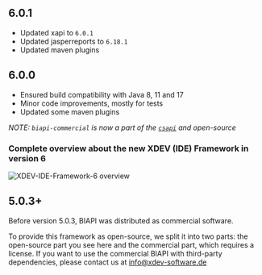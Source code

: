 ## 6.0.1
* Updated xapi to ``6.0.1``
* Updated jasperreports to ``6.18.1``
* Updated maven plugins

## 6.0.0
* Ensured build compatibility with Java 8, 11 and 17
* Minor code improvements, mostly for tests
* Updated some maven plugins

*NOTE: ``biapi-commercial`` is now a part of the [``csapi``](https://github.com/xdev-software/csapi) and open-source*

### Complete overview about the new XDEV (IDE) Framework in version 6
![XDEV-IDE-Framework-6 overview](https://user-images.githubusercontent.com/45384811/134640194-0b42a238-3c7e-402a-8b05-51419108dbbd.png)

## 5.0.3+
Before version 5.0.3, BIAPI was distributed as commercial software. 

To provide this framework as open-source, we split it into two parts: the open-source part you see here and the commercial part, which requires a license. 
If you want to use the commercial BIAPI with third-party dependencies, please contact us at info@xdev-software.de
